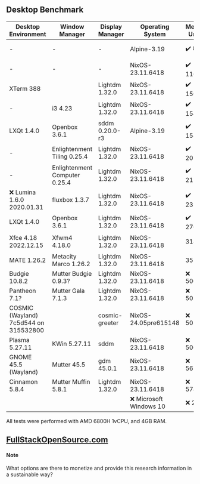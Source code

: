 ## Desktop Benchmark

|Desktop Environment                  |Window Manager               |Display Manager         |Operating System      |Memory Usage|Size on Disk|Reboot Time |Processor Usage    |
|-------------------------------------|-----------------------------|------------------------|----------------------|------------|------------|------------|-------------------|
|-                                    |-                            |-                       |Alpine-3.19           |✔️ 89MB     |✔️ 342.6M   |11 Seconds  |✔️ 0.00, 0.00, 0.00|
|-                                    |-                            |-                       |NixOS-23.11.6418      |✔️ 116MB    |✔️ 2.3G     |✔️ 6 Seconds|✔️ 0.00, 0.00, 0.00|
|XTerm 388                            |                             |Lightdm 1.32.0          |NixOS-23.11.6418      |✔️ 150MB    |4.2G        |✔️ 6 Seconds|✔️ 0.00, 0.00, 0.00|
|-                                    |i3 4.23                      |Lightdm 1.32.0          |NixOS-23.11.6418      |✔️ 154MB    |4.2G        |✔️ 6 Seconds|✔️ 0.00, 0.00, 0.00|
|LXQt 1.4.0                           |Openbox 3.6.1                |sddm 0.20.0-r3          |Alpine-3.19           |✔️ 158MB    |✔️ 801M     |10 Seconds  |✔️ 0.00, 0.00, 0.00|
|-                                    |Enlightenment Tiling 0.25.4  |Lightdm 1.32.0          |NixOS-23.11.6418      |✔️ 205MB    |5.4G        |✔️ 8 Seconds|✔️ 0.07, 0.02, 0.00|
|-                                    |Enlightenment Computer 0.25.4|Lightdm 1.32.0          |NixOS-23.11.6418      |✔️ 211MB    |5.4G        |✔️ 9 Seconds|0.13, 0.03, 0.01   |
|❌ Lumina 1.6.0 2020.01.31            |fluxbox 1.3.7                |Lightdm 1.32.0          |NixOS-23.11.6418      |✔️ 232MB    |✔️ 3.3G     |✔️ 9 Seconds|✔️ 0.07, 0.02, 0.00|
|LXQt 1.4.0                           |Openbox 3.6.1                |Lightdm 1.32.0          |NixOS-23.11.6418      |✔️ 276MB    |5.2G        |10 Seconds  |✔️ 0.07, 0.02, 0.00|
|Xfce 4.18 2022.12.15                 |Xfwm4 4.18.0                 |Lightdm 1.32.0          |NixOS-23.11.6418      |318MB       |5.0G        |10 Seconds  |✔️ 0.07, 0.02, 0.00|
|MATE 1.26.2                          |Metacity Marco 1.26.2        |Lightdm 1.32.0          |NixOS-23.11.6418      |351MB       |5.7G        |10 Seconds  |0.13, 0.03, 0.01   |
|Budgie 10.8.2                        |Mutter Budgie 0.9.3?         |Lightdm 1.32.0          |NixOS-23.11.6418      |❌ 500MB     |❌ 6.3G      |11 Seconds  |0.34, 0.08, 0.03   |
|Pantheon 7.1?                        |Mutter Gala 7.1.3            |Lightdm 1.32.0          |NixOS-23.11.6418      |❌ 502MB     |6.0G        |❌ 14 Seconds|0.36, 0.08, 0.03   |
|COSMIC (Wayland) 7c5d544 on 315532800|                             |cosmic-greeter          |NixOS-24.05pre615148  |❌ 505MB     |✔️ 3.9G     |11 Seconds  |0.39, 0.10, 0.03   |
|Plasma 5.27.11                       |KWin 5.27.11                 |sddm                    |NixOS-23.11.6418      |❌ 506MB     |❌ 6.8G      |❌ 24 Seconds|❌ 2.02, 0.51, 0.17 |
|GNOME 45.5 (Wayland)                 |Mutter 45.5                  |gdm 45.0.1              |NixOS-23.11.6418      |❌ 567MB     |6.0G        |11 Seconds  |0.21, 0.05, 0.02   |
|Cinnamon 5.8.4                       |Mutter Muffin 5.8.1          |Lightdm 1.32.0          |NixOS-23.11.6418      |❌ 574MB     |❌ 7.0G      |❌ 17 Seconds|❌ 1.20, 0.29, 0.10 |
|                                     |                             |                        |❌ Microsoft Windows 10|❌ 2.3GB     |❌ 32.7G     |❌ 53 Seconds|4%                 |

All tests were performed with AMD 6800H 1vCPU, and 4GB RAM.

## [FullStackOpenSource.com](https://fullstackopensource.com/)

#### Note
What options are there to monetize and provide this research information in a sustainable way?
